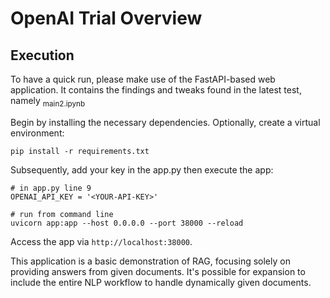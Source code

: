 # OpenAI Trial Overview

## Execution
To have a quick run, please make use of the FastAPI-based web application. It contains the findings and tweaks found in 
the latest test, namely <sub>main2.ipynb</sub>

Begin by installing the necessary dependencies. Optionally, create a virtual environment:

```shell
pip install -r requirements.txt
```

Subsequently, add your key in the app.py then execute the app:

```shell
# in app.py line 9
OPENAI_API_KEY = '<YOUR-API-KEY>'

# run from command line
uvicorn app:app --host 0.0.0.0 --port 38000 --reload
```

Access the app via `http://localhost:38000`.

This application is a basic demonstration of RAG, focusing solely on providing answers from given documents. 
It's possible for expansion to include the entire NLP workflow to handle dynamically given documents.
